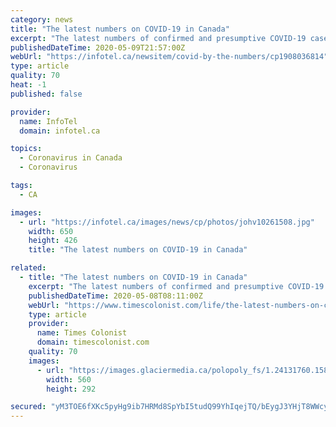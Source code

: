 ```yaml
---
category: news
title: "The latest numbers on COVID-19 in Canada"
excerpt: "The latest numbers of confirmed and presumptive COVID-19 cases in Canada as of 5:39 p.m. on May 9, 2020:There are 67,702 confirmed and presumptive cases in"
publishedDateTime: 2020-05-09T21:57:00Z
webUrl: "https://infotel.ca/newsitem/covid-by-the-numbers/cp1908036814"
type: article
quality: 70
heat: -1
published: false

provider:
  name: InfoTel
  domain: infotel.ca

topics:
  - Coronavirus in Canada
  - Coronavirus

tags:
  - CA

images:
  - url: "https://infotel.ca/images/news/cp/photos/johv10261508.jpg"
    width: 650
    height: 426
    title: "The latest numbers on COVID-19 in Canada"

related:
  - title: "The latest numbers on COVID-19 in Canada"
    excerpt: "The latest numbers of confirmed and presumptive COVID-19 cases in Canada as of 4 a.m. ET on May 8, 2020: There are 64,922 confirmed and presumptive cases in Canada."
    publishedDateTime: 2020-05-08T08:11:00Z
    webUrl: "https://www.timescolonist.com/life/the-latest-numbers-on-covid-19-in-canada-1.24131759"
    type: article
    provider:
      name: Times Colonist
      domain: timescolonist.com
    quality: 70
    images:
      - url: "https://images.glaciermedia.ca/polopoly_fs/1.24131760.1588925215!/fileImage/httpImage/image.jpg_gen/derivatives/facebookogimage_560_292/fng10362048-jpg.jpg"
        width: 560
        height: 292

secured: "yM3TOE6fXKc5pyHg9ib7HRMd8SpYbI5tudQ99YhIqejTQ/bEygJ3YHjT8WWcyDzlF+sgf8Ic7jYyqLXIMlNv/TxSH/qJsl7NhuqyLGmbzuRmW5W3sEnmMi7bBIjqbh8WObcre64aOey2gU8Mz/STjLmJC0CCnEPWE7muDqtUgF7EOWINbaFhXAamg4ebRXWWX4r9IV/EguGhhCoA+RBFO1DI9H3nxxv5Fde2Z+bk5ifOy1EPgR1GlWXfi4/9ufptRkoYZgj21wmx1rholS7bBHVxNRk7NYllsf6G51hqdpehZRMQq6scBiw9TtuUc1BE;pYNYB/q0oqx9WT4eAT/+OA=="
---
```


